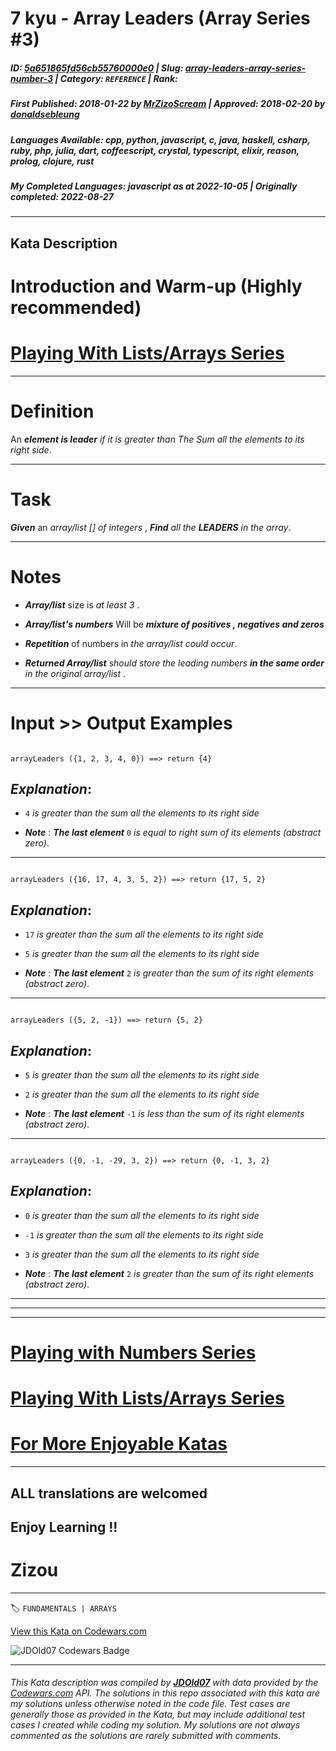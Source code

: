 # 7 kyu - Array Leaders (Array Series #3)

##### **ID**: [5a651865fd56cb55760000e0](https://www.codewars.com/kata/5a651865fd56cb55760000e0) | **Slug**: [array-leaders-array-series-number-3](https://www.codewars.com/kata/5a651865fd56cb55760000e0) | **Category**: `REFERENCE` | **Rank**: <span style="color:white">7 kyu</span>

##### **First Published**: 2018-01-22 ***by*** [MrZizoScream](https://www.codewars.com/users/MrZizoScream) | **Approved**: 2018-02-20 ***by*** [donaldsebleung](https://www.codewars.com/users/donaldsebleung)

##### **Languages Available**: cpp, python, javascript, c, java, haskell, csharp, ruby, php, julia, dart, coffeescript, crystal, typescript, elixir, reason, prolog, clojure, rust

##### **My Completed Languages**: javascript ***as at*** 2022-10-05 | **Originally completed**: 2022-08-27

---

## Kata Description


# Introduction and Warm-up (Highly recommended)



# [Playing With Lists/Arrays Series](https://www.codewars.com/collections/playing-with-lists-slash-arrays)

___



# Definition



An **_element is leader_** *if it is greater than The Sum all the elements to its right side*.

____



# Task



**_Given_** an *array/list [] of integers* , **_Find_** *all the **_LEADERS_** in the array*.

___



# Notes 



* **_Array/list_** size is *at least 3* .



* **_Array/list's numbers_**  Will be **_mixture of positives , negatives and  zeros_** 



* **_Repetition_** of numbers in *the array/list could occur*.



* **_Returned Array/list_** *should store the leading numbers **_in the same order_** in the original array/list* .

___



# Input >> Output Examples 





```

arrayLeaders ({1, 2, 3, 4, 0}) ==> return {4}

```



## **_Explanation_**: 



* `4`  *is greater than the sum all the elements to its right side*



* **_Note_** : **_The last element_** `0`  *is equal to right sum of its elements (abstract zero)*.

____



```

arrayLeaders ({16, 17, 4, 3, 5, 2}) ==> return {17, 5, 2}

```



## **_Explanation_**: 



* `17`  *is greater than the sum all the elements to its right side*



* `5`  *is greater than the sum all the elements to its right side*



* **_Note_** : **_The last element_**  `2`  *is  greater than the sum of its right elements (abstract zero)*. 

___



```

arrayLeaders ({5, 2, -1}) ==> return {5, 2}

```



## **_Explanation_**: 



* `5`  *is greater than the sum all the elements to its right side*



* `2`  *is greater than the sum all the elements to its right side*



* **_Note_** : **_The last element_**  `-1`  *is less than the sum of its right elements (abstract zero)*.



___



```

arrayLeaders ({0, -1, -29, 3, 2}) ==> return {0, -1, 3, 2}

```



## **_Explanation_**: 



* `0`  *is greater than the sum all the elements to its right side*



* `-1`  *is greater than the sum all the elements to its right side*



* `3`  *is greater than the sum all the elements to its right side*



* **_Note_** : **_The last element_**  `2`  *is  greater than the sum of its right elements (abstract zero)*. 

___

___

___



# [Playing with Numbers Series](https://www.codewars.com/collections/playing-with-numbers)



# [Playing With Lists/Arrays Series](https://www.codewars.com/collections/playing-with-lists-slash-arrays)



# [For More Enjoyable Katas](http://www.codewars.com/users/MrZizoScream/authored)

___



## ALL translations are welcomed



## Enjoy Learning !!

# Zizou



---


🏷 `FUNDAMENTALS | ARRAYS`


[View this Kata on Codewars.com](https://www.codewars.com/kata/5a651865fd56cb55760000e0)

![](https://www.codewars.com/users/jdold07/badges/large "JDOld07 Codewars Badge")

---

###### *This Kata description was compiled by [**JDOld07**](https://tpstech.dev) with data provided by the [Codewars.com](https://www.codewars.com) API.  The solutions in this repo associated with this kata are my solutions unless otherwise noted in the code file.  Test cases are generally those as provided in the Kata, but may include additional test cases I created while coding my solution.  My solutions are not always commented as the solutions are rarely submitted with comments.*
